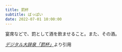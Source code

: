 ```yaml
---
title: 罰杯
subtitle: ばっぱい
date: 2022-07-01 10:00:00
---
```


宴席などで、罰として酒を飲ませること。また、その酒。

<cite>[デジタル大辞泉「罰杯」](https://dictionary.goo.ne.jp/word/%E7%BD%B0%E6%9D%AF/)</cite>より引用